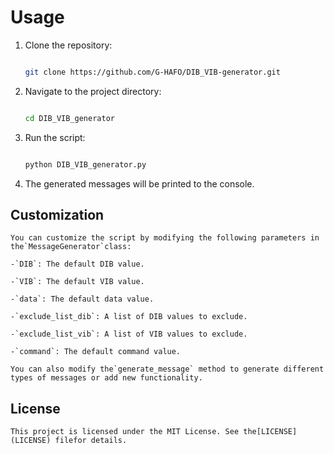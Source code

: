 
# Usage

1. Clone the repository:

   ```bash

   git clone https://github.com/G-HAFO/DIB_VIB-generator.git

   ```
2. Navigate to the project directory:

   ```bash

   cd DIB_VIB_generator

   ```
3. Run the script:

   ```bash

   python DIB_VIB_generator.py

   ```
4. The generated messages will be printed to the console.

## Customization

    You can customize the script by modifying the following parameters in the`MessageGenerator`class:

    -`DIB`: The default DIB value.

    -`VIB`: The default VIB value.

    -`data`: The default data value.

    -`exclude_list_dib`: A list of DIB values to exclude.

    -`exclude_list_vib`: A list of VIB values to exclude.

    -`command`: The default command value.

    You can also modify the`generate_message` method to generate different types of messages or add new functionality.

## License

    This project is licensed under the MIT License. See the[LICENSE](LICENSE) filefor details.
